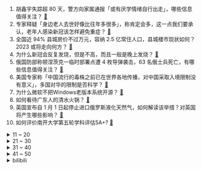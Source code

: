 1. 胡鑫宇失踪超 80 天，警方向家属通报「或有厌学情绪自行出走」，哪些信息值得关注？ [:link:](https://www.zhihu.com/question/576316419)
2. 专家释疑「身边老人去世好像比往年多很多」，称肯定会多，这一点我们要承认，老年人感染新冠该怎样避免重症？ [:link:](https://www.zhihu.com/question/576220792)
3. 全国近 94% 县城房价不过万元，容纳 2.5 亿常住人口，县城楼市现状如何？2023 或将走向何方？ [:link:](https://www.zhihu.com/question/576310312)
4. 为什么新冠会反复发烧，但是不高，而且一般是晚上发烧？ [:link:](https://www.zhihu.com/question/573142637)
5. 俄国防部称顿涅茨克一临时部署点遭 4 枚导弹袭击，63 名俄士兵死亡，有哪些信息值得关注？ [:link:](https://www.zhihu.com/question/576341129)
6. 美国专家称「中国流行的毒株之前已在世界各地传播，对中国采取入境限制没有意义」，多国对华的限制是否科学？ [:link:](https://www.zhihu.com/question/576307553)
7. 为什么微软不把Windows老版本系统开源？ [:link:](https://www.zhihu.com/question/479791391)
8. 如何看待广东人的清水火锅？ [:link:](https://www.zhihu.com/question/570767246)
9. 英国宣布自 1 月 1 日起停止进口俄罗斯液化天然气，如何解读该举措？对英国将产生哪些影响？ [:link:](https://www.zhihu.com/question/576310278)
10. 如何评价南开大学第五轮学科评估5A+? [:link:](https://www.zhihu.com/question/576032468)
<details>
<summary>11 ~ 20</summary>

11. 中国新任外长秦刚与美国务卿布林肯通话「告别」，有哪些信息值得关注？ [:link:](https://www.zhihu.com/question/576223504)
12. 如果太阳突然熄灭了，当前科技水平下，人类能生存多久？ [:link:](https://www.zhihu.com/question/399868816)
13. 中山大学研究发现倒班工作导致全因痴呆风险增加 30%，如何看待这一结论？倒班工作会对身体产生什么影响？ [:link:](https://www.zhihu.com/question/576293055)
14. 如何评价 2022 年 12 月 31 日周深在央视、北京、江苏、B站参加的 4台跨年晚会 8个舞台？ [:link:](https://www.zhihu.com/question/576066103)
15. 我国汽油升级不涨价，全面进入国六 B 时代，国六 B 有何特别之处？使用需要注意什么？ [:link:](https://www.zhihu.com/question/576129812)
16. 2023年，会不会是很艰难困苦的一年？ [:link:](https://www.zhihu.com/question/570395913)
17. 女子跨年夜捡烟花废品赚 552 元，如何看待当下「废品回收」这门生意？真的这么挣钱吗？ [:link:](https://www.zhihu.com/question/576310149)
18. 有患者称阳康后注意力下降，怀疑出现了「脑雾」，专家回应尚未明确有因果关系，如何看待这一情况？ [:link:](https://www.zhihu.com/question/576214712)
19. 你心中的 2022年漫画 TOP10 是哪些？为什么？ [:link:](https://www.zhihu.com/question/573150898)
20. 如果不在一个班友谊会长久吗? [:link:](https://www.zhihu.com/question/567192615)
</details>
<details>
<summary>21 ~ 30</summary>

21. 如果生活是一杯咖啡，口味由你决定，你会给 2023 加一勺什么？ [:link:](https://www.zhihu.com/question/575505039)
22. 内心强大的人都有什么表现？ [:link:](https://www.zhihu.com/question/355778275)
23. 如何评价申晨煜在《2023 洞见对谈》中称，焦虑是个生存的筛选器，如果焦虑是生存的本能，我们能抗衡吗？ [:link:](https://www.zhihu.com/question/576110118)
24. 辍学的00后都在做什么? [:link:](https://www.zhihu.com/question/527366558)
25. 有哪些你看了 3 遍以上的电影推荐？ [:link:](https://www.zhihu.com/question/566896669)
26. 如果钱不是问题，你会怎么过你的生活？ [:link:](https://www.zhihu.com/question/570800960)
27. 「建议专家别再建议」冲上热搜，媒体评「要理性看待专家建议被群嘲」，如何看待这一现象？ [:link:](https://www.zhihu.com/question/575682151)
28. 一个普通学生党有必要攒钱买 RTX 3080/3090 吗？ [:link:](https://www.zhihu.com/question/543501112)
29. 李雪健老师已经说不清台词了为什么还在演戏？ [:link:](https://www.zhihu.com/question/525555469)
30. 你知道哪些中国的老规矩？ [:link:](https://www.zhihu.com/question/498793495)
</details>
<details>
<summary>31 ~ 40</summary>

31. 为什么之前倡导戴普通医用口罩，现在又开始倡导佩戴n95了？ [:link:](https://www.zhihu.com/question/574541319)
32. 《甄嬛传》中甄嬛为什么更疼爱玉娆？ [:link:](https://www.zhihu.com/question/573723798)
33. 汉语为什么会成为世界上非常难学的语言之一？ [:link:](https://www.zhihu.com/question/569700863)
34. 目前主要城市新房价格降至一年来最低值，首付比例、贷款利率处于历史低点，2023 年该不该买房？ [:link:](https://www.zhihu.com/question/575905606)
35. 现在什么无线机械键盘好用？ [:link:](https://www.zhihu.com/question/472355913)
36. 为什么现在软件对内存的消耗这么大？ [:link:](https://www.zhihu.com/question/549908269)
37. 如何看待美国一儿科医生称「新冠急诊必排查心肌炎」，指标异常或可导致「猝死」？新冠相关心肌炎有多常见？ [:link:](https://www.zhihu.com/question/575722723)
38. 产品说明书有没有必要出多个版本，适用于不同人群？ [:link:](https://www.zhihu.com/question/575933791)
39. 新年第一天，乌克兰全境发布空袭警报，2023 俄乌战争将如何发展？ [:link:](https://www.zhihu.com/question/576050644)
40. 今年元旦假期国内旅游出游 5271.34 万人次，国内旅游收入 265.17 亿元，哪些信息值得关注？ [:link:](https://www.zhihu.com/question/576330544)
</details>
<details>
<summary>41 ~ 50</summary>

41. 22-23 赛季 NBA凯尔特人 111:123 掘金，如何评价这场比赛？ [:link:](https://www.zhihu.com/question/576212707)
42. 是应该享受过程还是应该看重结局？ [:link:](https://www.zhihu.com/question/575890100)
43. 如何评价张艺兴在东方卫视跨年晚会表演的《沸》《面纱》？ [:link:](https://www.zhihu.com/question/575926427)
44. 媒体调查近千位「阳康」的「数据样本」显示 86%的感染者会发烧，有哪些信息值得关注？ [:link:](https://www.zhihu.com/question/576011553)
45. 美政客声称 TikTok 是中国投喂的「精神鸦片」，美方为何反复炒作该议题？他们在怕什么？ [:link:](https://www.zhihu.com/question/576338402)
46. 有什么可以单曲循环的歌推荐一下？ [:link:](https://www.zhihu.com/question/576112760)
47. 国防部就美对台军售答问时称「敦促美方停止发出错误信号，否则终将引火烧身」，释放了哪些信息？ [:link:](https://www.zhihu.com/question/575728689)
48. 国家统计局公布，12 月制造业 PMI 为 47%，比上月下降 1 个百分点，哪些信息值得关注？ [:link:](https://www.zhihu.com/question/575841318)
49. 王鹤棣主演的《浮图缘》能像《苍兰诀》一样火吗？ [:link:](https://www.zhihu.com/question/575056472)
50. 你觉得周深演唱的《四大名著连连看》和《温暖如你》怎样？说说你的看法？ [:link:](https://www.zhihu.com/question/575944037)
</details><details>
<summary>bilibili</summary>

1. 这一定就是原片吧9 [:link:](//www.bilibili.com/video/BV1c3411Q7XH)
2. 预算炸裂！年度巨献！特效小哥大战影视飓风！ [:link:](//www.bilibili.com/video/BV1Re4y1576z)
3. 肖申克的失败救赎 [:link:](//www.bilibili.com/video/BV1Jv4y1B7RS)
4. 【才浅手工】土豪玉麒麟找我打造黄金爪子刀，送完后悔了！ [:link:](//www.bilibili.com/video/BV1Je4y1V7uA)
5. 年度巨献！2022年度新番动画top3！三部顶尖水准！少看一部都可惜！ [:link:](//www.bilibili.com/video/BV1zA411S76D)
6. 这是打火机？ [:link:](//www.bilibili.com/video/BV1NV4y1c77j)
7. up主，你的脸疼吗？2022年10月新番完结吐槽大总结！【泛式】 [:link:](//www.bilibili.com/video/BV1C24y1v7qi)
8. DNA动了！听到这些歌就忍不住开车？ [:link:](//www.bilibili.com/video/BV138411n7XW)
9. 哪条法律规定剪头发不能翻车 [:link:](//www.bilibili.com/video/BV1Qe4y1G7gC)
10. 【罗翔】差日、艰日、良日，2022已经过去，祝大家2023年元旦快乐！ [:link:](//www.bilibili.com/video/BV15A411S7RL)
<details>
<summary>11 ~ 20</summary>

11. 周深一人分饰多角演绎“四大名著”主题曲【2022 B站跨年晚会单品】 [:link:](//www.bilibili.com/video/BV1aG4y1j7w1)
12. 支教的日子是这样的，他们在这里发光发热 [:link:](//www.bilibili.com/video/BV1Ue4y157ZP)
13. 探 梦 空 间 [:link:](//www.bilibili.com/video/BV1E24y1v7Yt)
14. 国产恐怖游戏《黑羊》代入向解说01丨谣言与真相背后的黑羊 [:link:](//www.bilibili.com/video/BV16A411Q7Ln)
15. 探秘欧洲第一的海鲜饭，飞了10000公里，两小伙终于吃上了！ [:link:](//www.bilibili.com/video/BV1EG4y1j7tu)
16. 用3个emoji🧧召唤财神爷！？ [:link:](//www.bilibili.com/video/BV1D14y137Ba)
17. 究极整蛊！6个男人直接被吓傻了！没想到居然... [:link:](//www.bilibili.com/video/BV1SG4y1j7Cg)
18. 超 级 压 缩 毛 巾 [:link:](//www.bilibili.com/video/BV1184y1W79V)
19. 这是最棒的新年礼物！ [:link:](//www.bilibili.com/video/BV1aD4y1j7P3)
20. 这个居然是目前最辣的魔鬼泡面？我一口气就能全吃完！ [:link:](//www.bilibili.com/video/BV11G4y1E7h5)
</details>
<details>
<summary>21 ~ 30</summary>

21. 终究..还是来迟了吗... [:link:](//www.bilibili.com/video/BV1P3411Q748)
22. 梅西的封王是好人的呐喊：我们，值得更好的世界！ [:link:](//www.bilibili.com/video/BV1iG4y1m7rR)
23. 第一篇章：日落 精彩全程【2022 B站跨年晚会精彩全程】 [:link:](//www.bilibili.com/video/BV1nM411y7jn)
24. ⚠️原神氪金34W慈善博主，在线送10只雷神、绫人、艾尔海森、魈！！！！ [:link:](//www.bilibili.com/video/BV18D4y157xd)
25. 「HoYoFair2023 新年」原神同人特别节目「尘歌壶奇妙夜」 [:link:](//www.bilibili.com/video/BV1M14y1A75B)
26. 我把一切都给了你！你却....！ [:link:](//www.bilibili.com/video/BV1zM411y7Ju)
27. 【时代少年团】三时有声微电影 [:link:](//www.bilibili.com/video/BV19Y41127S6)
28. “看来刘慈欣还是写的太保守了，这样的爱情是多少人羡慕的！” [:link:](//www.bilibili.com/video/BV1vR4y1U75s)
29. 自制小黄人悬空火炉 [:link:](//www.bilibili.com/video/BV1Pg411x76q)
30. 小伙花25个小时拼乐高有史以来最高的建筑！ [:link:](//www.bilibili.com/video/BV1dv4y1q7xr)
</details>
<details>
<summary>31 ~ 40</summary>

31. 笑死！让2岁小孩替我们做所有决定，竟然... [:link:](//www.bilibili.com/video/BV1JM41127Fv)
32. 蔡徐坤教你背元素周期表 [:link:](//www.bilibili.com/video/BV1324y1U74H)
33. 第一波感染还没过，xbb1.5毒株又来了，我们对他没有免疫力 [:link:](//www.bilibili.com/video/BV1VP4y1i7CY)
34. 【原神|钟离生贺手书】他的 [:link:](//www.bilibili.com/video/BV16v4y1z7wp)
35. 社死！男友阳了，我cos坤坤暖他一整天！！！ [:link:](//www.bilibili.com/video/BV1a3411D7iv)
36. 【独家视频】国家主席习近平发表二〇二三年新年贺词 [:link:](//www.bilibili.com/video/BV1fP4y1v7eU)
37. 2022金抹布奖颁奖典礼震撼来袭，这些国产烂剧你中招了吗？ [:link:](//www.bilibili.com/video/BV1rG4y127kH)
38. 【Animenz】200首动漫金曲钢琴大串烧 （200万粉丝特别企划） [:link:](//www.bilibili.com/video/BV1BW4y1L7oL)
39. 刻进DNA的旋律！艾薇儿《Complicated》【2022 B站跨年晚会单品】 [:link:](//www.bilibili.com/video/BV12M411y73p)
40. 身为中国人的你，却可能再也无法拥有一个真正的中式婚礼了 [:link:](//www.bilibili.com/video/BV1vK411i7nG)
</details>
<details>
<summary>41 ~ 50</summary>

41. 花两个月重现《冒险王》的隐藏结局！腰斩地图！ [:link:](//www.bilibili.com/video/BV1FY411S7Wf)
42. 随便升点小东西，战力啪的一下，就突破4000万大关了！ [:link:](//www.bilibili.com/video/BV1RG4y1j7xU)
43. 没有玩家的MC游戏世界！庆怜《我的世界》舞台秀【2022 B站跨年晚会单品】 [:link:](//www.bilibili.com/video/BV1d841177cu)
44. 看我是如何一步一步被逼疯的 [:link:](//www.bilibili.com/video/BV1K24y1U74k)
45. 盘点下我大概玩过的游戏，结果居然花了1800万人民币？ [:link:](//www.bilibili.com/video/BV12d4y177fu)
46. 硬 核 劝 降 剧 场 版 [:link:](//www.bilibili.com/video/BV1kD4y1j76U)
47. 我去当海上外卖员啦！ [:link:](//www.bilibili.com/video/BV1Gg411t7eT)
48. 男朋友? 结婚? 回国? | 毕业｜工作｜家庭｜变化｜一年一度的 Q&A [:link:](//www.bilibili.com/video/BV16D4y1572Q)
49. 仓木麻衣《Time After Time》名侦探柯南主题曲【2022 B站跨年晚会单品】 [:link:](//www.bilibili.com/video/BV1D84y1W7wx)
50. 关于我妈给猫剪的视频上了b站热门榜这件事 [:link:](//www.bilibili.com/video/BV14Y41127TH)
</details>
<details>
<summary>51 ~ 60</summary>

51. 反超！这个游戏的看点是反超！！！ [:link:](//www.bilibili.com/video/BV1mK411i7xh)
52. 2023年会变得更好吗 [:link:](//www.bilibili.com/video/BV17G4y1j7Hy)
53. 2022年度番剧混剪⚡️可别小看人类的伟大啊！ [:link:](//www.bilibili.com/video/BV1Je4y1L7TL)
54. 做帐号三年，我花了五百万… [:link:](//www.bilibili.com/video/BV1oG4y1j7j8)
55. 王一博东方卫视跨年 新歌《像阳光那样》赤脚首秀 [:link:](//www.bilibili.com/video/BV1QR4y1U7Eo)
56. 猪猪侠主题曲 [:link:](//www.bilibili.com/video/BV1ER4y1U79e)
57. 2792束焰火，献给2023的你！ [:link:](//www.bilibili.com/video/BV15G4y1j7i2)
58. 吊儿郎当，便是帅吗？ [:link:](//www.bilibili.com/video/BV1P84y1s74R)
59. 【原神/新年快乐】省流：ZOZ3 [:link:](//www.bilibili.com/video/BV1CG4y1j73K)
60. 99%长辈不知道，这些居然是谣言！ [:link:](//www.bilibili.com/video/BV1bR4y1U7cr)
</details>
<details>
<summary>61 ~ 70</summary>

61. 并不是只有新娘才可以穿婚纱！今年的最后一天，销冠迎来了三位特别的“新娘” [:link:](//www.bilibili.com/video/BV1s24y1U7GV)
62. 【原神整活】胡桃：钟离！你确定这桌让我买单？ [:link:](//www.bilibili.com/video/BV19e4y157Yw)
63. 花了一个多月时间学的龙凤花烛！结婚这天终于点上了！ [:link:](//www.bilibili.com/video/BV1T24y1U7Wr)
64. 【年度混剪】原神的2022，那些热泪盈眶的瞬间 [:link:](//www.bilibili.com/video/BV1dG4y177Gz)
65. 当你是全校唯一没阳的人 [:link:](//www.bilibili.com/video/BV1f44y1R7Lr)
66. 即日起，我将永久退出中国食品报融媒体的内容创作。 [:link:](//www.bilibili.com/video/BV118411J7Ed)
67. 三年了……我竟忘记自己开了个服务器？？ [:link:](//www.bilibili.com/video/BV1we4y1T7hf)
68. 丰田皮卡为什么在非洲是军火？【奇葩小国44】 [:link:](//www.bilibili.com/video/BV1D44y1R7oC)
69. 余华和莫言就是冤种兄弟吧？两个人堪比沈腾杨迪 [:link:](//www.bilibili.com/video/BV1gR4y1U7TR)
70. 【李克勤 X 晚风心里吹】李氏唱腔飘进花海桃源，粤语清歌传颂飞花妙舞 [:link:](//www.bilibili.com/video/BV1h3411U7e1)
</details>
<details>
<summary>71 ~ 80</summary>

71. 2022我的101套穿搭❤️ [:link:](//www.bilibili.com/video/BV1PP4y1i7yY)
72. 【bilibili热门年度盘点】这6分钟，留给2022 [:link:](//www.bilibili.com/video/BV11A411S7jp)
73. 新概念“期末大会” [:link:](//www.bilibili.com/video/BV1o44y1X76p)
74. 这个跨年之夜还没开始就已经结束了！ [:link:](//www.bilibili.com/video/BV1UA411S76A)
75. 《2022告别之摇》 [:link:](//www.bilibili.com/video/BV1pM41127gH)
76. 实拍剑气！我终于成为了我梦里的剑客！ [:link:](//www.bilibili.com/video/BV1WG4y1m7RS)
77. 【神医宇宙】治一个死两千个，血刀老祖的传人，三分钟止心跳，三副药就重生 [:link:](//www.bilibili.com/video/BV1YR4y1U7qf)
78. 羊 群 生 存 法 则（纯享版 [:link:](//www.bilibili.com/video/BV1hA411Q7t1)
79. Let's play - 新年和Lady愉快地玩耍吧！鬼泣5 [:link:](//www.bilibili.com/video/BV1xK411q76J)
80. 5G亲哥，在线榨汁儿 [:link:](//www.bilibili.com/video/BV1EM411y7fg)
</details>
<details>
<summary>81 ~ 90</summary>

81. 上海.泰安门 厨子探店¥7？84 [:link:](//www.bilibili.com/video/BV1324y1U79o)
82. 疯狂上榜4500+，2022年热搜最多的剧竟是它？ [:link:](//www.bilibili.com/video/BV1oe4y157dK)
83. 反派 (Villain) ver. Shoto【翻唱】 [:link:](//www.bilibili.com/video/BV1zG4y117Qq)
84. 日韩都用过中文，中国对亚洲到底有多大影响？ [:link:](//www.bilibili.com/video/BV1cV4y1c7KD)
85. 愚人众执行官 - 狼之群 [:link:](//www.bilibili.com/video/BV1bA411Q7Ut)
86. 今 天 宵 夜 ≠ 明 日 早 餐 [:link:](//www.bilibili.com/video/BV1L3411D7Ct)
87. 新冠后的呼吸练习，每天7min，增强心肺，安全恢复体能 [:link:](//www.bilibili.com/video/BV1SK411i7jA)
88. 看完这个视频全都暴富 [:link:](//www.bilibili.com/video/BV1GP4y1i7X8)
89. 啊？ [:link:](//www.bilibili.com/video/BV1a8411n7SY)
90. 这是一个造福众生的陷阱！ [:link:](//www.bilibili.com/video/BV1XP4y1v7iv)
</details>
<details>
<summary>91 ~ 100</summary>

91. 这芬兰一家人读评论狂爆料笑不活了！被重庆鸡公煲辣的颤抖！风味茄子秒光！曝光爱情细节嗨翻天！ [:link:](//www.bilibili.com/video/BV1nM411y7mG)
92. 日本僧人捐4000多份南京大屠杀资料 [:link:](//www.bilibili.com/video/BV1kg41147Zu)
93. 元旦快乐，要开心噢~ [:link:](//www.bilibili.com/video/BV1GM41127Yp)
94. 抖音到底在推什么答辩说唱啊？ [:link:](//www.bilibili.com/video/BV1YK411i7mp)
95. 摊牌了，已经不是情侣了 [:link:](//www.bilibili.com/video/BV14D4y157HH)
96. 等等..！小红帽好像不是这样的吧！？.. [:link:](//www.bilibili.com/video/BV1yv4y1B7kv)
97. 【OIP】《Burn up!》 大江山乐队出道曲 [:link:](//www.bilibili.com/video/BV1AP4y1i7sT)
98. 这个斩杀孙策，一把加了三千多战力！ [:link:](//www.bilibili.com/video/BV1jM411y7vX)
99. 战歌起！刘宪华《Sold Out》极致卡点【2022 B站跨年晚会单品】 [:link:](//www.bilibili.com/video/BV1JK411q7mx)
100. 当我给前NBA球员播放《篮球火》 [:link:](//www.bilibili.com/video/BV1me4y1G7m5)
</details></details>